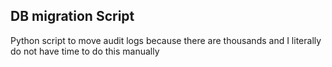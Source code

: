 ## DB migration Script
Python script to move audit logs because there are thousands and I literally do not have time to do this manually
